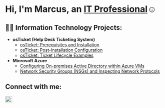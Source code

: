 <h1>Hi, I'm Marcus, an <a href="https://linkedin.com/in/Josh">IT Professional</a>☺</h1>

<h2>👨‍💻 Information Technology Projects:</h2>

- <b>osTicket (Help Desk Ticketing System)</b>
  - [osTicket: Prerequisites and Installation](https://github.com/marcusblue/osticket-prereqs)
  - [osTicket: Post-Installation Configuration](https://github.com/marcusblue/post-install-config)
  - [osTicket: Ticket Lifecycle Examples](https://github.com/marcusblue/ticket-lifecycle-examples)
- <b>Microsoft Azure</b>
  - [Configuring On-premises Active Directory within Azure VMs](https://github.com/marcusblue/configure-ad)
  - [Network Security Groups (NSGs) and Inspecting Network Protocols](https://github.com/marcusblue/azure-network-protocols)

<h2>Connect with me:</h2>

[<img align="left" alt="Josh | LinkedIn" width="22px" src="https://cdn.jsdelivr.net/npm/simple-icons@v3/icons/linkedin.svg" />][linkedin]

[linkedin]: https://linkedin.com/in/Marcus-Blue
